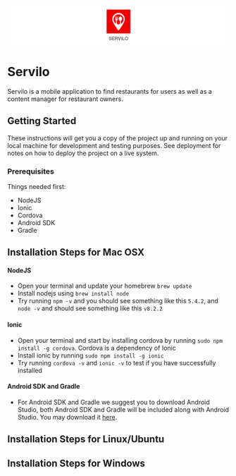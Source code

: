 # ![Servilo](resources/banner.png)

# Servilo

Servilo is a mobile application to find restaurants for users as well as a content manager for restaurant owners.

## Getting Started

These instructions will get you a copy of the project up and running on your local machine for development and testing purposes. See deployment for notes on how to deploy the project on a live system.

### Prerequisites

Things needed first:
* NodeJS
* Ionic
* Cordova
* Android SDK
* Gradle

## Installation Steps for Mac OSX

  #### NodeJS

  * Open your terminal and update your homebrew `brew update`
  * Install nodejs using `brew install node`
  * Try running `npm -v` and you should see something like this `5.4.2`, and `node -v` and should see something like this         `v8.2.2`

  #### Ionic

  * Open your terminal and start by installing cordova by running `sudo npm install -g cordova`. Cordova is a dependency of Ionic
  * Install ionic by running `sudo npm install -g ionic`
  * Try running `cordova -v` and `ionic -v` to test if you have successfully installed

  #### Android SDK and Gradle

  * For Android SDK and Gradle we suggest you to download Android Studio, both Android SDK and Gradle will be included along with Android Studio. You may download it [here](https://developer.android.com/studio/index.html#mac-bundle).


## Installation Steps for Linux/Ubuntu

## Installation Steps for Windows

